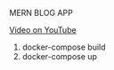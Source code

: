 MERN BLOG APP

[Video on YouTube](https://www.youtube.com/watch?v=xKs2IZZya7c)

1. docker-compose build
2. docker-compose up
